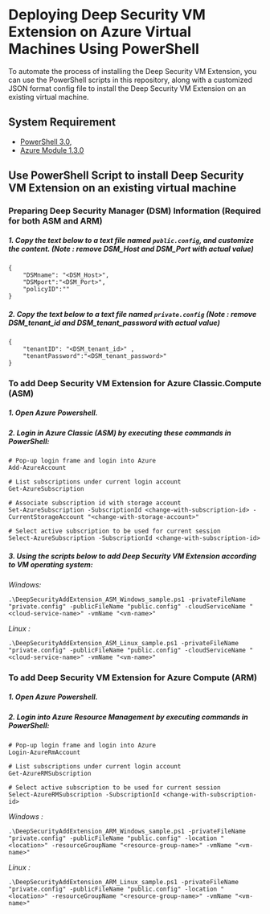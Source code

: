 # Deploying Deep Security VM Extension on Azure Virtual Machines Using PowerShell

To automate the process of installing the Deep Security VM Extension, you can use the PowerShell scripts in this repository, along with a customized JSON format
config file to install the Deep Security VM Extension on an existing virtual machine.


## System Requirement 
- [PowerShell 3.0,](https://www.microsoft.com/en-us/download/details.aspx?id=34595)
- [Azure Module 1.3.0](https://github.com/Azure/azure-powershell/releases/tag/v1.3.0-March2016)

## Use PowerShell Script to install Deep Security VM Extension on an existing virtual machine

### Preparing Deep Security Manager (DSM) Information (Required for both ASM and ARM)
##### 1. Copy the text below to a text file named `public.config`, and customize the content. (Note : remove *DSM_Host* and *DSM_Port* with actual value)
```
{
    "DSMname": "<DSM_Host>",
    "DSMport":"<DSM_Port>",
    "policyID":""
}
```
##### 2. Copy the text below to a text file named `private.config` (Note : remove *DSM_tenant_id* and *DSM_tenant_password* with actual value)
```
{
    "tenantID": "<DSM_tenant_id>" ,
    "tenantPassword":"<DSM_tenant_password>"
}
```

### To add Deep Security VM Extension for Azure Classic.Compute (ASM)
##### 1. Open Azure Powershell.
##### 2. Login in Azure Classic (ASM) by executing these commands in PowerShell:
```
# Pop-up login frame and login into Azure
Add-AzureAccount
  
# List subscriptions under current login account
Get-AzureSubscription
  
# Associate subscription id with storage account
Set-AzureSubscription -SubscriptionId <change-with-subscription-id> -CurrentStorageAccount "<change-with-storage-account>"
 
# Select active subscription to be used for current session
Select-AzureSubscription -SubscriptionId <change-with-subscription-id>
```
##### 3.  Using the scripts below to add Deep Security VM Extension according to VM operating system:

*Windows:*
```
.\DeepSecurityAddExtension_ASM_Windows_sample.ps1 -privateFileName "private.config" -publicFileName "public.config" -cloudServiceName "<cloud-service-name>" -vmName "<vm-name>"
```
*Linux :*
```
.\DeepSecurityAddExtension_ASM_Linux_sample.ps1 -privateFileName "private.config" -publicFileName "public.config" -cloudServiceName "<cloud-service-name>" -vmName "<vm-name>"
```

### To add Deep Security VM Extension for Azure Compute (ARM)
##### 1. Open Azure Powershell.
##### 2. Login into Azure Resource Management by executing commands in PowerShell:
```
# Pop-up login frame and login into Azure
Login-AzureRmAccount
  
# List subscriptions under current login account
Get-AzureRMSubscription
    
# Select active subscription to be used for current session
Select-AzureRMSubscription -SubscriptionId <change-with-subscription-id>
```
*Windows :*
```
.\DeepSecurityAddExtension_ARM_Windows_sample.ps1 -privateFileName "private.config" -publicFileName "public.config" -location "<location>" -resourceGroupName "<resource-group-name>" -vmName "<vm-name>"
```
*Linux :*
```
.\DeepSecurityAddExtension_ARM_Linux_sample.ps1 -privateFileName "private.config" -publicFileName "public.config" -location "<location>" -resourceGroupName "<resource-group-name>" -vmName "<vm-name>"
```

